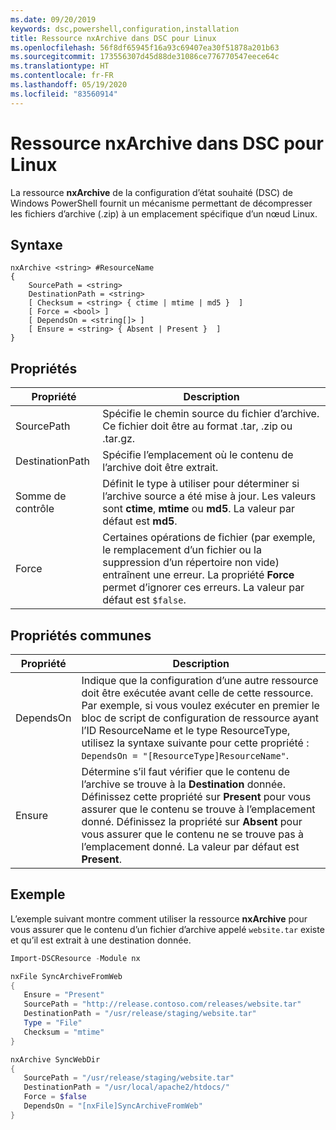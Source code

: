 ```yaml
---
ms.date: 09/20/2019
keywords: dsc,powershell,configuration,installation
title: Ressource nxArchive dans DSC pour Linux
ms.openlocfilehash: 56f8df65945f16a93c69407ea30f51878a201b63
ms.sourcegitcommit: 173556307d45d88de31086ce776770547eece64c
ms.translationtype: HT
ms.contentlocale: fr-FR
ms.lasthandoff: 05/19/2020
ms.locfileid: "83560914"
---
```

# <a name="dsc-for-linux-nxarchive-resource"></a>Ressource nxArchive dans DSC pour Linux

La ressource **nxArchive** de la configuration d’état souhaité (DSC) de Windows PowerShell fournit un mécanisme permettant de décompresser les fichiers d’archive (.zip) à un emplacement spécifique d’un nœud Linux.

## <a name="syntax"></a>Syntaxe

```Syntax
nxArchive <string> #ResourceName
{
    SourcePath = <string>
    DestinationPath = <string>
    [ Checksum = <string> { ctime | mtime | md5 }  ]
    [ Force = <bool> ]
    [ DependsOn = <string[]> ]
    [ Ensure = <string> { Absent | Present }  ]
}
```

## <a name="properties"></a>Propriétés

|Propriété |Description |
|---|---|
|SourcePath |Spécifie le chemin source du fichier d’archive. Ce fichier doit être au format .tar, .zip ou .tar.gz. |
|DestinationPath |Spécifie l’emplacement où le contenu de l’archive doit être extrait. |
|Somme de contrôle |Définit le type à utiliser pour déterminer si l’archive source a été mise à jour. Les valeurs sont **ctime**, **mtime** ou **md5**. La valeur par défaut est **md5**. |
|Force |Certaines opérations de fichier (par exemple, le remplacement d’un fichier ou la suppression d’un répertoire non vide) entraînent une erreur. La propriété **Force** permet d’ignorer ces erreurs. La valeur par défaut est `$false`. |

## <a name="common-properties"></a>Propriétés communes

|Propriété |Description |
|---|---|
|DependsOn |Indique que la configuration d’une autre ressource doit être exécutée avant celle de cette ressource. Par exemple, si vous voulez exécuter en premier le bloc de script de configuration de ressource ayant l’ID ResourceName et le type ResourceType, utilisez la syntaxe suivante pour cette propriété : `DependsOn = "[ResourceType]ResourceName"`. |
|Ensure |Détermine s’il faut vérifier que le contenu de l’archive se trouve à la **Destination** donnée. Définissez cette propriété sur **Present** pour vous assurer que le contenu se trouve à l’emplacement donné. Définissez la propriété sur **Absent** pour vous assurer que le contenu ne se trouve pas à l’emplacement donné. La valeur par défaut est **Present**. |

## <a name="example"></a>Exemple

L’exemple suivant montre comment utiliser la ressource **nxArchive** pour vous assurer que le contenu d’un fichier d’archive appelé `website.tar` existe et qu’il est extrait à une destination donnée.

```powershell
Import-DSCResource -Module nx

nxFile SyncArchiveFromWeb
{
   Ensure = "Present"
   SourcePath = "http://release.contoso.com/releases/website.tar"
   DestinationPath = "/usr/release/staging/website.tar"
   Type = "File"
   Checksum = "mtime"
}

nxArchive SyncWebDir
{
   SourcePath = "/usr/release/staging/website.tar"
   DestinationPath = "/usr/local/apache2/htdocs/"
   Force = $false
   DependsOn = "[nxFile]SyncArchiveFromWeb"
}
```
